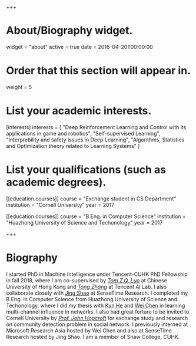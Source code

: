 +++
# About/Biography widget.
widget = "about"
active = true
date = 2016-04-20T00:00:00

# Order that this section will appear in.
weight = 5

# List your academic interests.
[interests]
  interests = [
    "Deep Reinforcement Learning and Control with its applications in game and robotics",
    "Self-supervised Learning",
    "Interprebility and safety issues in Deep Learning",
    "Algorithms, Statistics and Optimization theory related to Learning Systems"
  ]

# List your qualifications (such as academic degrees).
[[education.courses]]
  course = "Exchange student in CS Department"
  institution = "Cornell University"
  year = 2017

[[education.courses]]
  course = "B.Eng. in Computer Science"
  institution = "Huazhong University of Science and Techonology"
  year = 2017
 
+++

# Biography
I started PhD in Machine Intelligence under Tencent-CUHK PhD Fellowship in fall 2018,
where I am co-supervised by [*Tom Z.Q. Luo*](http://www.cuhk.edu.cn/en/node/659) at Chinese University of Hong Kong
and [*Tong Zhang*](http://tongzhang-ml.org) at Tencent AI Lab.
I also collaborate closely with [Jing Shao](http://www.ee.cuhk.edu.hk/~jshao/) at SenseTime Research.
I completed my B.Eng. in Computer Science from Huazhong University of Science and Techonology,
where I did my thesis with [Kun He](http://faculty.hust.edu.cn/hekun/en/) 
and [Wei Chen](https://www.microsoft.com/en-us/research/people/weic/) in learning multi-channel influence in networks.
I also had great forture to be invited to Cornell University by [*Prof. John Hopcroft*](http://www.cs.cornell.edu/jeh/) for exchange study and research on community detection problem in social network.
I previously interned at Microsoft Research Asia hosted by Wei Chen and also at SenseTime Research hosted by Jing Shao.
I am a member of Shaw College, CUHK.